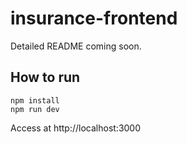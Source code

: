 # insurance-frontend

Detailed README coming soon.

## How to run

```shell
npm install
npm run dev
```
Access at http://localhost:3000
